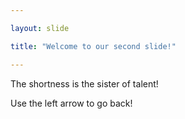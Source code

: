 ```yaml
---

layout: slide

title: "Welcome to our second slide!"

---
```


The shortness is the sister of talent!

Use the left arrow to go back!
